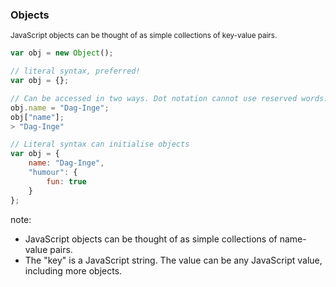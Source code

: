###  Objects

<small>JavaScript objects can be thought of as simple collections of key-value pairs.</small>

````javascript
var obj = new Object();

// literal syntax, preferred!
var obj = {};

// Can be accessed in two ways. Dot notation cannot use reserved words.
obj.name = "Dag-Inge";
obj["name"];
> "Dag-Inge"

// Literal syntax can initialise objects
var obj = {
    name: "Dag-Inge",
    "humour": {
        fun: true
    }
};
````


note:
* JavaScript objects can be thought of as simple collections of name-value pairs.
* The "key" is a JavaScript string. The value can be any JavaScript value, including more objects.

